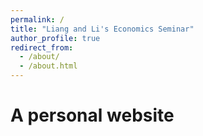 ```yaml
---
permalink: /
title: "Liang and Li's Economics Seminar"
author_profile: true
redirect_from: 
  - /about/
  - /about.html
---
```




A personal website
======

